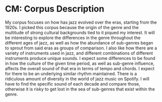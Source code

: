 # CM: Corpus Description

My corpus focuses on how has jazz evolved over the eras, starting from the 1920s. I picked this corpus because the origin of the genre and the multitude of strong cultural backgrounds tied to it piqued my interest. It will be interesting to explore the differences in the genre throughout the different ages of jazz, as well as how the abundance of sub-genres began to sprout from said eras as groups of comparison. I also like how there are a variety of instruments used in jazz, and different combinations of different instruments produce unique sounds. I expect some differences to be found in how the culture of the given time period, as well as sub-genre influence, affects the overall sound of that era in terms of tempo and chords. I expect for there to be an underlying similar rhythm maintained. There is a ridiculous amount of diversity in the world of jazz music on Spotify. I will have to find the specific sound of each decade and compare those, otherwise it is risky to get lost in the sea of sub-genres that exist within the genre. 
